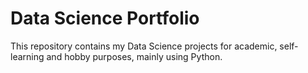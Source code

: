 # Data Science Portfolio
This repository contains my Data Science projects for academic, self-learning and hobby purposes, mainly using Python.